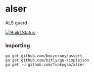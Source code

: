 alser
=====

ALS guard

[![Build Status](https://travis-ci.org/funkygao/alser.png?branch=master)](https://travis-ci.org/funkygao/alser)

### Importing

    go get github.com/bmizerany/assert
    go get github.com/bitly/go-simplejson
    go get -u github.com/funkygao/alser

